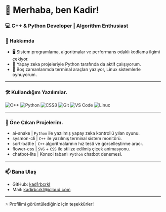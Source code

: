 # 👋 Merhaba, ben Kadir!
### 💻 C++ & Python Developer | Algorithm Enthusiast

### 🚀 Hakkımda
- 🖥️ Sistem programlama, algoritmalar ve performans odaklı kodlama ilgimi çekiyor.
- 🤖​ Yapay zeka projeleriyle Python tarafında da aktif çalışıyorum.
- 🔧 Boş zamanlarımda terminal araçları yazıyor, Linux sistemlerle oynuyorum.

---

### 🛠️ Kullandığım Yazılımlar.
![C++](https://img.shields.io/badge/C++-00599C?style=flat&logo=cplusplus&logoColor=white)
![Python](https://img.shields.io/badge/Python-3776AB?style=flat&logo=python&logoColor=white)
![CSS3](https://img.shields.io/badge/CSS3-264de4?style=flat&logo=css3&logoColor=white)
![Git](https://img.shields.io/badge/Git-F05032?style=flat&logo=git&logoColor=white)
![VS Code](https://img.shields.io/badge/VS%20Code-007ACC?style=flat&logo=visual-studio-code&logoColor=white)
![Linux](https://img.shields.io/badge/Linux-FCC624?style=flat&logo=linux&logoColor=black)

---

### 📌 Öne Çıkan Projelerim.

* ai-snake | `Python` ile yazılmış yapay zeka kontrollü yılan oyunu. 
* sysmon-cli | `C++` ile yazılmış terminal sistem monitörü. 
* sort-battle | `C++` algoritmalarının hız testi ve görselleştirme aracı. 
* flower-css | `SVG` + `CSS` ile stilize edilmiş çiçek animasyonu.
* chatbot-lite | Konsol tabanlı `Python` chatbot denemesi.

---

### 📫 Bana Ulaş
- GitHub: [kad1rbcrkl](https://github.com/kad1rbcrkl)
- Mail: kadirbcrkl@icloud.com

---

⭐️ Profilimi görüntülediğiniz için teşekkürler!
